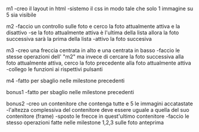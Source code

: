 m1 
-creo il layout in html 
-sistemo il css in modo tale che solo 1 immagine su 5 sia visibile 

m2
-faccio un controllo sulle foto e cerco la foto attualmente attiva e la disattivo
-se la foto attualmente attiva è l'ultima della lista allora la foto successiva sarà la prima della lista 
-attivo la foto succesiva

m3
-creo una freccia centrata in alto e una centrata in basso
-faccio le stesse operazioni dell' "m2" ma invece di cercare la foto successiva alla foto attualmente attiva, cerco la foto precedente alla foto attualmente attiva
-collego le funzioni ai rispettivi pulsanti

m4
-fatto per sbaglio nelle milestone precedenti

bonus1
-fatto per sbaglio nelle milestone precedenti

bonus2
-creo un contenitore che contenga tutte e 5 le immagini accatastate
-l'altezza complessiva del contenitore deve essere uguale a quella del suo contenitore (frame)
-sposto le frecce in quest'ultimo contenitore
-faccio le stesso operazioni fatte nelle milestone 1,2,3 sulle foto anteprima